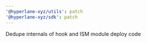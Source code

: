 ```yaml
---
'@hyperlane-xyz/utils': patch
'@hyperlane-xyz/sdk': patch
---
```


Dedupe internals of hook and ISM module deploy code
